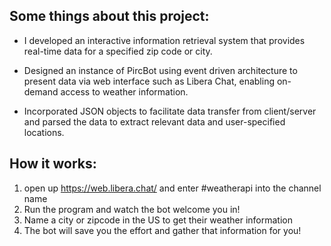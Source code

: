 ## Some things about this project: 

- I developed an interactive information retrieval system that provides real-time data for a specified zip code or city.  

- Designed an instance of PircBot using event driven architecture to present data via web interface such as Libera Chat, enabling on-demand access to weather information.

- Incorporated JSON objects to facilitate data transfer from client/server and parsed the data to extract relevant data and user-specified locations. 

## How it works:

1. open up https://web.libera.chat/ and enter #weatherapi into the channel name
2. Run the program and watch the bot welcome you in!
3. Name a city or zipcode in the US to get their weather information 
4. The bot will save you the effort and gather that information for you!

